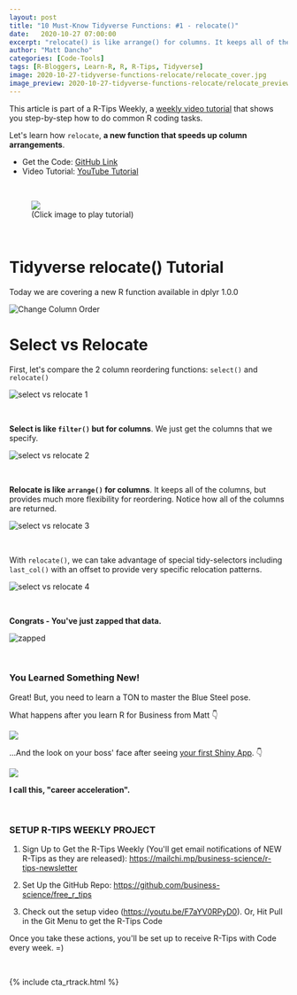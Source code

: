 ```yaml
---
layout: post
title: "10 Must-Know Tidyverse Functions: #1 - relocate()"
date:   2020-10-27 07:00:00
excerpt: "relocate() is like arrange() for columns. It keeps all of the columns, but provides much more flexibility for reordering. Notice how all of the columns are returned. "
author: "Matt Dancho"
categories: [Code-Tools]
tags: [R-Bloggers, Learn-R, R, R-Tips, Tidyverse]
image: 2020-10-27-tidyverse-functions-relocate/relocate_cover.jpg
image_preview: 2020-10-27-tidyverse-functions-relocate/relocate_preview.jpg
---
```




This article is part of a R-Tips Weekly, a [weekly video tutorial](https://mailchi.mp/business-science/r-tips-newsletter) that shows you step-by-step how to do common R coding tasks.


Let's learn how `relocate`, **a new function that speeds up column arrangements**. 

- Get the Code: [GitHub Link](https://github.com/business-science/free_r_tips)
- Video Tutorial: [YouTube Tutorial](https://youtu.be/swm3smjU0RU)

<br>

<figure class="text-center">
  <a href="https://youtu.be/swm3smjU0RU"><img src="/assets/2020-10-27-tidyverse-functions-relocate/video_thumb.jpg" border="0" /></a>
  <figcaption>(Click image to play tutorial)</figcaption>
</figure>

<br>

# Tidyverse relocate() Tutorial

Today we are covering a new R function available in dplyr 1.0.0

![Change Column Order](/assets/2020-10-27-tidyverse-functions-relocate/change_column_order.jpg)


# Select vs Relocate

First, let's compare the 2 column reordering functions: `select()` and `relocate()`

![select vs relocate 1](/assets/2020-10-27-tidyverse-functions-relocate/select_vs_relocate_1.jpg)

<br>

**Select is like `filter()` but for columns**. We just get the columns that we specify. 

![select vs relocate 2](/assets/2020-10-27-tidyverse-functions-relocate/select_vs_relocate_2.jpg)

<br>

**Relocate is like `arrange()` for columns**. It keeps all of the columns, but provides much more flexibility for reordering. Notice how all of the columns are returned. 


![select vs relocate 3](/assets/2020-10-27-tidyverse-functions-relocate/select_vs_relocate_3.jpg)

<br>

With `relocate()`, we can take advantage of special tidy-selectors including `last_col()` with an offset to provide very specific relocation patterns.  

![select vs relocate 4](/assets/2020-10-27-tidyverse-functions-relocate/select_vs_relocate_4.jpg)

<br>

**Congrats - You've just zapped that data.**

![zapped](/assets/2020-10-27-tidyverse-functions-relocate/zapped.gif)




<br>

### You Learned Something New! 
Great! But, you need to learn a TON to master the Blue Steel pose.

What happens after you learn R for Business from Matt 👇
 
![](/assets/2020-10-21-automate-pdf-with-r/learn-r.gif)


...And the look on your boss' face after seeing [your first Shiny App](https://www.business-science.io/business/2020/08/05/build-data-science-app-3-months.html). 👇

![](/assets/2020-10-21-automate-pdf-with-r/reaction.gif)


**I call this, "career acceleration".**



<br>

### SETUP R-TIPS WEEKLY PROJECT

1. Sign Up to Get the R-Tips Weekly (You'll get email notifications of NEW R-Tips as they are released): https://mailchi.mp/business-science/r-tips-newsletter

2. Set Up the GitHub Repo: https://github.com/business-science/free_r_tips

3. Check out the setup video (https://youtu.be/F7aYV0RPyD0). Or, Hit Pull in the Git Menu to get the R-Tips Code

Once you take these actions, you'll be set up to receive R-Tips with Code every week. =)

<br>

{% include cta_rtrack.html %}